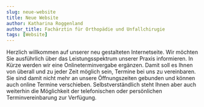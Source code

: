 ```yaml
---
slug: neue-website
title: Neue Website
author: Katharina Roggenland
author_title: Fachärztin für Orthopädie und Unfallchirugie
tags: [Website]
---
```


Herzlich willkommen auf unserer neu gestalteten Internetseite.
Wir möchten Sie ausführlich über das Leistungsspektrum unserer Praxis informieren.
In Kürze werden wir eine Onlineterminvergabe ergänzen. Damit soll es Ihnen von überall und zu jeder Zeit möglich sein, Termine bei uns zu vereinbaren. Sie sind damit nicht mehr an unsere Öffnungszeiten gebunden und können auch online Termine verschieben. Selbstverständlich steht Ihnen aber auch weiterhin die Möglichkeit der telefonischen oder persönlichen Terminvereinbarung zur Verfügung.
